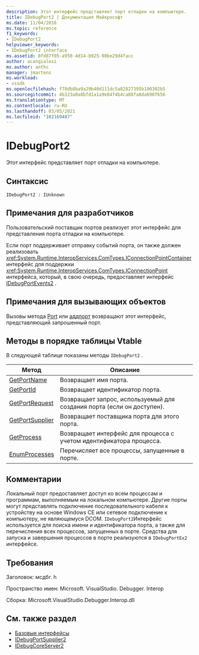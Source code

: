 ```yaml
---
description: Этот интерфейс представляет порт отладки на компьютере.
title: IDebugPort2 | Документация Майкрософт
ms.date: 11/04/2016
ms.topic: reference
f1_keywords:
- IDebugPort2
helpviewer_keywords:
- IDebugPort2 interface
ms.assetid: 8fd87f05-a950-4d14-b925-98be29d4facc
author: acangialosi
ms.author: anthc
manager: jmartens
ms.workload:
- vssdk
ms.openlocfilehash: f78db8ba9a29b40d111dc5a82827395b100302b5
ms.sourcegitcommit: 4b323a8a8bfd1a1a9e84f4b4ca88fa8da690f656
ms.translationtype: MT
ms.contentlocale: ru-RU
ms.lasthandoff: 03/05/2021
ms.locfileid: "102169487"
---
```

# <a name="idebugport2"></a>IDebugPort2
Этот интерфейс представляет порт отладки на компьютере.

## <a name="syntax"></a>Синтаксис

```
IDebugPort2 : IUnknown
```

## <a name="notes-for-implementers"></a>Примечания для разработчиков
 Пользовательский поставщик портов реализует этот интерфейс для представления порта отладки на компьютере.

 Если порт поддерживает отправку событий порта, он также должен реализовать <xref:System.Runtime.InteropServices.ComTypes.IConnectionPointContainer> интерфейс для поддержки <xref:System.Runtime.InteropServices.ComTypes.IConnectionPoint> интерфейса, который, в свою очередь, предоставляет интерфейс [IDebugPortEvents2](../../../extensibility/debugger/reference/idebugportevents2.md) .

## <a name="notes-for-callers"></a>Примечания для вызывающих объектов
 Вызовы метода [Port](../../../extensibility/debugger/reference/idebugportsupplier2-getport.md) или [аддпорт](../../../extensibility/debugger/reference/idebugportsupplier2-addport.md) возвращают этот интерфейс, представляющий запрошенный порт.

## <a name="methods-in-vtable-order"></a>Методы в порядке таблицы Vtable
 В следующей таблице показаны методы `IDebugPort2` .

|Метод|Описание|
|------------|-----------------|
|[GetPortName](../../../extensibility/debugger/reference/idebugport2-getportname.md)|Возвращает имя порта.|
|[GetPortId](../../../extensibility/debugger/reference/idebugport2-getportid.md)|Возвращает идентификатор порта.|
|[GetPortRequest](../../../extensibility/debugger/reference/idebugport2-getportrequest.md)|Возвращает запрос, используемый для создания порта (если он доступен).|
|[GetPortSupplier](../../../extensibility/debugger/reference/idebugport2-getportsupplier.md)|Возвращает поставщика порта для этого порта.|
|[GetProcess](../../../extensibility/debugger/reference/idebugport2-getprocess.md)|Возвращает интерфейс для процесса с учетом идентификатора процесса.|
|[EnumProcesses](../../../extensibility/debugger/reference/idebugport2-enumprocesses.md)|Перечисляет все процессы, запущенные в порте.|

## <a name="remarks"></a>Комментарии
 Локальный порт предоставляет доступ ко всем процессам и программам, выполняемым на локальном компьютере. Другие порты могут представлять подключение последовательного кабеля к устройству на основе Windows CE или сетевое подключение к компьютеру, не являющемуся DCOM. `IDebugPort2`Интерфейс используется для поиска имени и идентификатора порта, а также для перечисления всех процессов, запущенных в порте. Средства для запуска и завершения процессов в порте реализуются в `IDebugPortEx2` интерфейсе.

## <a name="requirements"></a>Требования
 Заголовок: мсдбг. h

 Пространство имен: Microsoft. VisualStudio. Debugger. Interop

 Сборка: Microsoft.VisualStudio.Debugger.Interop.dll

## <a name="see-also"></a>См. также раздел
- [Базовые интерфейсы](../../../extensibility/debugger/reference/core-interfaces.md)
- [IDebugPortSupplier2](../../../extensibility/debugger/reference/idebugportsupplier2.md)
- [IDebugCoreServer2](../../../extensibility/debugger/reference/idebugcoreserver2.md)
